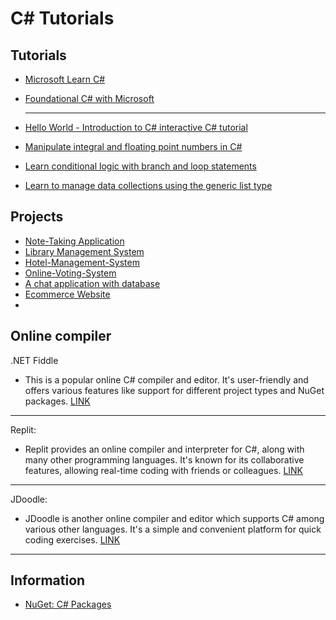 # C# Tutorials

## Tutorials
- [Microsoft Learn C#](https://dotnet.microsoft.com/en-us/learn/csharp)
- [Foundational C# with Microsoft](https://www.freecodecamp.org/learn/foundational-c-sharp-with-microsoft/)

  ---
- [Hello World - Introduction to C# interactive C# tutorial](https://learn.microsoft.com/en-us/dotnet/csharp/tour-of-csharp/tutorials/hello-world?source=recommendations)
- [Manipulate integral and floating point numbers in C#](https://learn.microsoft.com/en-us/dotnet/csharp/tour-of-csharp/tutorials/numbers-in-csharp?source=recommendations)
- [Learn conditional logic with branch and loop statements](https://learn.microsoft.com/en-us/dotnet/csharp/tour-of-csharp/tutorials/branches-and-loops?source=recommendations)
- [Learn to manage data collections using the generic list type](https://learn.microsoft.com/en-us/dotnet/csharp/tour-of-csharp/tutorials/list-collection?source=recommendations)

## Projects
- [Note-Taking Application](https://github.com/CaptainChicky/Note-taking-App)
- [Library Management System](https://github.com/Husna-POYRAZ/Library-Management-System)
- [Hotel-Management-System](https://github.com/GayanGithub971012/Hotel-Management-System)
- [Online-Voting-System](https://github.com/srajat/Online-Voting-System)
- [A chat application with database](https://github.com/ohad-shai/chat-app-with-db)
- [Ecommerce Website](https://github.com/wjung6799/ECommerceTemplate)
- []()

## Online compiler
.NET Fiddle
- This is a popular online C# compiler and editor. It's user-friendly and offers various features like support for different project types and NuGet packages. [LINK](https://dotnetfiddle.net/)
---
Replit:
- Replit provides an online compiler and interpreter for C#, along with many other programming languages. It's known for its collaborative features, allowing real-time coding with friends or colleagues. [LINK](https://replit.com/languages/csharp)
---
JDoodle:
- JDoodle is another online compiler and editor which supports C# among various other languages. It's a simple and convenient platform for quick coding exercises. [LINK](https://www.jdoodle.com/compile-c-sharp-online/)
---
## Information
- [NuGet: C# Packages](https://www.nuget.org/)
